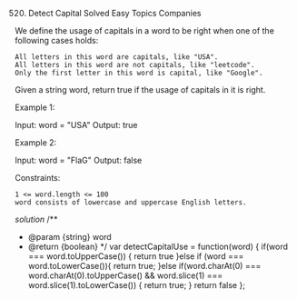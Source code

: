 520. Detect Capital
Solved
Easy
Topics
Companies

We define the usage of capitals in a word to be right when one of the following cases holds:

    All letters in this word are capitals, like "USA".
    All letters in this word are not capitals, like "leetcode".
    Only the first letter in this word is capital, like "Google".

Given a string word, return true if the usage of capitals in it is right.

 

Example 1:

Input: word = "USA"
Output: true

Example 2:

Input: word = "FlaG"
Output: false

 

Constraints:

    1 <= word.length <= 100
    word consists of lowercase and uppercase English letters.


*solution*
/**
 * @param {string} word
 * @return {boolean}
 */
var detectCapitalUse = function(word) {
    if(word === word.toUpperCase()) {
        return true
    }else if (word === word.toLowerCase()){
        return true;
    }else if(word.charAt(0) === word.charAt(0).toUpperCase() && word.slice(1) === word.slice(1).toLowerCase()) {
        return true;
    }
    return false
};
